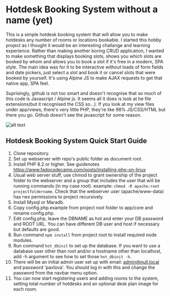 # Hotdesk Booking System without a name (yet)

This is a simple hotdesk booking system that will allow you to make hotdesks any number of rooms or locations bookable.  I started this hobby project as I thought it would be an interesting challange and learning experience.  Rather than making another boring CRUD application, I wanted to make something that displays booking slots, shows you which slots are booked by whom and allows you to book a slot if it's free in a modern, SPA style.  The main idea was for it to be interactive without loads of form fields and date pickers, just select a slot and book it or cancel slots that were booked by yourself.  It's using Alpine JS to make AJAX requests to get that native app, SPA feel.

Suprisingly, github is not too smart and doesn't recognise that so much of this code is Javascript / Alpine js.  It seems all it does is look at he file extensions(but it recognised the CSS so...).  If you look at my view files under app/views, there's very little PHP, they're like 98% JS/CSS/HTML but there you go.  Github doesn't see the javascript for some reason.  

![alt text](https://github.com/jmchale5555/sbox2/blob/master/screenshotG.jpg?raw=true "Hotdesk Booking System Screenshot")

## Hotdesk Booking System Quick Start Guide

1. Clone repository.
2. Set up webserver with repo's public folder as document root.  
3. Install PHP 8.2 or higher. See guidenotes https://www.fadocodecamp.com/posts/installing-php-on-linux
4. Usual web server stuff, use chmod to grant ownership of the project folder to the webserver and a group that includes the user that will be running commands (in my case root).  example: `chmod -R apache:root projectfoldername`.  Check that the webserver user (apache/www-data) has rwx permissions to project recursively.
5. Install Mysql or Maradb.
6. Copy config.php.example from project root folder to app/core and rename config.php.
7. Edit config.php, leave the DBNAME as hot and enter your DB password and ROOT URL.  You can have different DB user and host if necessary but defaults are good.
8. Run command `npm install` from project root to install required node modules.
9. Run command `hot_dbinit` to set up the database.  If you want to use a database user other than root and/or a hostname other than localhost, add -h argument to see how to set those `hot_dbinit -h`.
10. There will be an initial admin user set up with email: admin@null.local and password 'pavlova'.  You should log in with this and change the password from the navbar menu option.
11. You can now start registering users and adding rooms to the system, setting total number of hotdesks and an optional desk plan image for each room.
